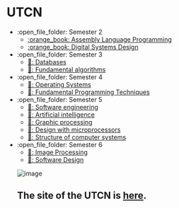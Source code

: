 
   
# UTCN
<ul>
  <li>:open_file_folder: Semester 2
    <ul>
      <li>
        <a href="https://github.com/VimanAndrei/UTCN/tree/main/Semestrul2/Limbaj%20de%20Asamblare">
          :orange_book: Assembly Language Programming
        </a>
      </li>
      <li>
       <a href="https://github.com/VimanAndrei/UTCN/tree/main/Semestrul2/Proiectarea%20sistemelor%20numerice">
          :orange_book: Digital Systems Design
        </a>
      </li> 
    </ul>
        
  <li>:open_file_folder: Semester 3
    <ul>
      <li>
        <a href="https://github.com/VimanAndrei/UTCN/tree/main/Semestrul3/Baze%20de%20date">
          📗: Databases
        </a>
      </li>     
    </ul>
     <ul>
      <li>
        <a href="https://github.com/VimanAndrei/UTCN/tree/main/Semestrul3/Baze%20de%20date">
          📗: Fundamental algorithms
        </a>
      </li>     
    </ul>
    
  <li>:open_file_folder: Semester 4
     <ul>
      <li>
        <a href="https://github.com/VimanAndrei/UTCN/tree/main/Semestrul4/Sisteme%20de%20operare">
         📘: Operating Systems
        </a>
      </li> 
       <li>
        <a href="https://github.com/VimanAndrei/UTCN/tree/main/Semestrul4/Tehnici%20de%20Programare">
         📘: Fundamental Programming Techniques
        </a>
      </li> 
    </ul>
    
  <li>:open_file_folder: Semester 5
    <ul>
      <li>
        <a href="https://github.com/VimanAndrei/UTCN/tree/main/Semestrul5/Inginerie%20Software">
        📓: Software engineering
        </a>
      </li> 
       <li>
        <a href="https://github.com/VimanAndrei/UTCN/tree/main/Semestrul5/Inteligenta%20artificiala">
        📓: Artificial intelligence
        </a>
      </li>
      <li>
        <a href="https://github.com/VimanAndrei/UTCN/tree/main/Semestrul5/Prelucrare%20Grafica">
        📓: Graphic processing
        </a>
      </li>
       <li>
        <a href="https://github.com/VimanAndrei/UTCN/tree/main/Semestrul5/Proiectare%20Cu%20Microprocesoare">
        📓: Design with microprocessors
        </a>
      </li>
      <li>
        <a href="https://github.com/VimanAndrei/UTCN/tree/main/Semestrul5/Structura%20Sistemelor%20De%20Calcul">
        📓: Structure of computer systems
        </a>
      </li>
    </ul>
    
  <li>:open_file_folder: Semester 6
     <ul>
      <li>
        <a href="https://github.com/VimanAndrei/UTCN/tree/main/Semestrul6/Procesare%20de%20imagini">
          📕: Image Processing
        </a>
      </li>
      <li>
       <a href="https://github.com/VimanAndrei/UTCN/tree/main/Semestrul6/ProiectareSoftware">
          📕: Software Design
        </a>
      </li> 
    </ul>
    

![image](https://user-images.githubusercontent.com/96597640/160130642-367273cb-2161-4d94-a0c3-45d430262135.png)


## The site of the UTCN is [here](https://ac.utcluj.ro/acasa.html).

